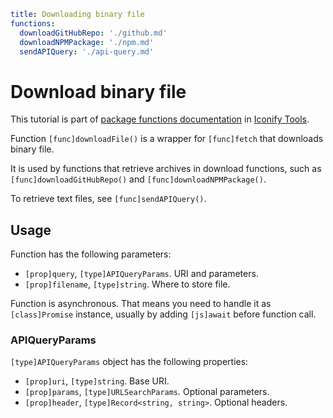 ```yaml
title: Downloading binary file
functions:
  downloadGitHubRepo: './github.md'
  downloadNPMPackage: './npm.md'
  sendAPIQuery: './api-query.md'
```

# Download binary file

This tutorial is part of [package functions documentation](./index.md) in [Iconify Tools](../index.md).

Function `[func]downloadFile()` is a wrapper for `[func]fetch` that downloads binary file.

It is used by functions that retrieve archives in download functions, such as `[func]downloadGitHubRepo()` and `[func]downloadNPMPackage()`.

To retrieve text files, see `[func]sendAPIQuery()`.

## Usage

Function has the following parameters:

- `[prop]query`, `[type]APIQueryParams`. URI and parameters.
- `[prop]filename`, `[type]string`. Where to store file.

Function is asynchronous. That means you need to handle it as `[class]Promise` instance, usually by adding `[js]await` before function call.

### APIQueryParams

`[type]APIQueryParams` object has the following properties:

- `[prop]uri`, `[type]string`. Base URI.
- `[prop]params`, `[type]URLSearchParams`. Optional parameters.
- `[prop]header`, `[type]Record<string, string>`. Optional headers.
